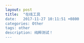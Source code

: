 ```yaml
---
layout: post
title:  "在线工具
date:   2017-11-27 10:11:51 +0800
categories: Other
tags: other
description: 纯粹测试！
---
```


[ProcessOn - 免费在线作图，实时协作]:https://www.processon.com/
[简易9patch制作]:http://romannurik.github.io/AndroidAssetStudio/nine-patches.html#&sourceDensity=320&name=example
[Unix时间戳(Unix timestamp)转换工具 - 站长工具]:http://tool.chinaz.com/Tools/unixtime.aspx
[RGB色阶代码查询 代码反向查询颜色]:http://www.59178.com/tools/sejie.asp
[在线JSON校验格式化工具（Be JSON）]:https://www.bejson.com/
[MD5在线加密 - MD5加密 - MD5加密工具 - MD5在线转换]:https://md5jiami.51240.com/
[在线进制转换]:http://tool.oschina.net/hexconvert
[Interpolator]:http://inloop.github.io/interpolator/
